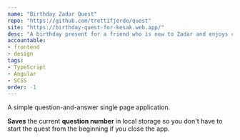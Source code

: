 ```yaml
---
name: "Birthday Zadar Quest"
repo: "https://github.com/trettifjerde/quest"
site: "https://birthday-quest-for-kesak.web.app/"
desc: "A birthday present for a friend who is new to Zadar and enjoys city quests."
accountable: 
- frontend 
- design
tags:
- TypeScript
- Angular
- SCSS
order: -1
---
```

A simple question-and-answer single page application. 

**Saves** the current **question number** in local storage so you don't have to start the quest from the beginning if you close the app.